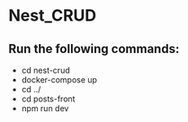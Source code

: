 # Nest_CRUD

Run the following commands:
-
- cd nest-crud
- docker-compose up
- cd ../
- cd posts-front
- npm run dev